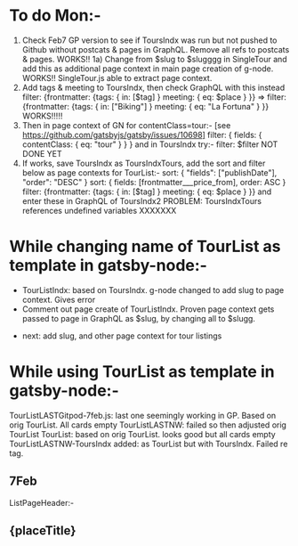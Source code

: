 # To do Mon:-
1) Check Feb7 GP version to see if ToursIndx was run but not pushed to Github without postcats & pages in GraphQL. Remove all refs to postcats & pages. WORKS!!
1a) Change from $slug to $slugggg in SingleTour and add this as additional page context in main page creation of g-node. WORKS!! SingleTour.js able to extract page context.
2) Add tags & meeting to ToursIndx, then check GraphQL with this instead
filter: {frontmatter: {tags: { in: [$tag] } meeting: { eq: $place } }} =>
filter: {frontmatter: {tags: { in: ["Biking"] } meeting: { eq: "La Fortuna" } }}  WORKS!!!!!
3) Then in page context of GN for contentClass=tour:-  [see https://github.com/gatsbyjs/gatsby/issues/10698]
filter: { fields: { contentClass: { eq: "tour" } } }
and in ToursIndx try:-
filter: $filter  NOT DONE YET
4) If works, save ToursIndx as ToursIndxTours, add the sort and filter below as page contexts for TourList:-
sort: { "fields": ["publishDate"], "order": "DESC" }
sort: { fields: [frontmatter___price_from], order: ASC }
filter: {frontmatter: {tags: { in: [$tag] } meeting: { eq: $place } }}
and enter these in GraphQL of ToursIndx2
PROBLEM: ToursIndxTours references undefined variables XXXXXXX

# While changing name of TourList as template in gatsby-node:-
* TourListIndx: based on ToursIndx. g-node changed to add slug to page context. Gives error
* Comment out page create of TourListIndx. Proven page context gets passed to page in GraphQL as $slug, by changing all to $slugg.

- next: add slug, and other page context for tour listings

# While using TourList as template in gatsby-node:-
TourListLASTGitpod-7feb.js: last one seemingly working in GP. Based on orig TourList. All cards empty
TourListLASTNW: failed so then adjusted orig TourList
TourList: based on orig TourList. looks good but all cards empty
TourListLASTNW-ToursIndx added: as TourList but with ToursIndx. Failed re tag.

## 7Feb
ListPageHeader:-
<div className="container">
        <h2>{placeTitle}</h2>
        <DropMenuButton title="Filters" id="dropButton"/>
      </div>